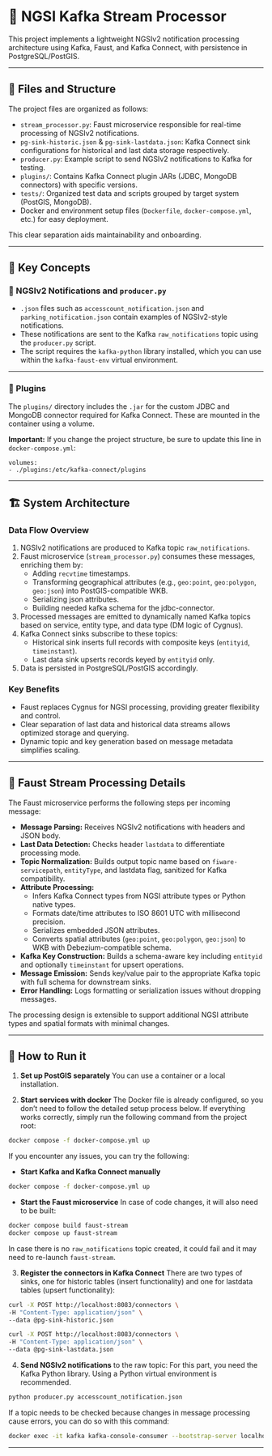 # 🔄 NGSI Kafka Stream Processor

This project implements a lightweight NGSIv2 notification processing architecture using Kafka, Faust, and Kafka Connect, with persistence in PostgreSQL/PostGIS.

---

## 📁 Files and Structure

The project files are organized as follows:

- `stream_processor.py`: Faust microservice responsible for real-time processing of NGSIv2 notifications.
- `pg-sink-historic.json` & `pg-sink-lastdata.json`: Kafka Connect sink configurations for historical and last data storage respectively.
- `producer.py`: Example script to send NGSIv2 notifications to Kafka for testing.
- `plugins/`: Contains Kafka Connect plugin JARs (JDBC, MongoDB connectors) with specific versions.
- `tests/`: Organized test data and scripts grouped by target system (PostGIS, MongoDB).
- Docker and environment setup files (`Dockerfile`, `docker-compose.yml`, etc.) for easy deployment.

This clear separation aids maintainability and onboarding.

---

## 🧠 Key Concepts

### 🔹 NGSIv2 Notifications and `producer.py`

- `.json` files such as `accesscount_notification.json` and `parking_notification.json` contain examples of NGSIv2-style notifications.
- These notifications are sent to the Kafka `raw_notifications` topic using the `producer.py` script.
- The script requires the `kafka-python` library installed, which you can use within the `kafka-faust-env` virtual environment.

---

### 🔹 Plugins

The `plugins/` directory includes the `.jar` for the custom JDBC and MongoDB connector required for Kafka Connect. These are mounted in the container using a volume.

**Important:** If you change the project structure, be sure to update this line in `docker-compose.yml`:

```
volumes:
- ./plugins:/etc/kafka-connect/plugins
```

---

## 🏗️ System Architecture

### Data Flow Overview

1. NGSIv2 notifications are produced to Kafka topic `raw_notifications`.
2. Faust microservice (`stream_processor.py`) consumes these messages, enriching them by:
   - Adding `recvtime` timestamps.
   - Transforming geographical attributes (e.g., `geo:point`, `geo:polygon`, `geo:json`) into PostGIS-compatible WKB.
   - Serializing json attributes.
   - Building needed kafka schema for the jdbc-connector.
3. Processed messages are emitted to dynamically named Kafka topics based on service, entity type, and data type (DM logic of Cygnus).
4. Kafka Connect sinks subscribe to these topics:
   - Historical sink inserts full records with composite keys (`entityid`, `timeinstant`).
   - Last data sink upserts records keyed by `entityid` only.
5. Data is persisted in PostgreSQL/PostGIS accordingly.

### Key Benefits

- Faust replaces Cygnus for NGSI processing, providing greater flexibility and control.
- Clear separation of last data and historical data streams allows optimized storage and querying.
- Dynamic topic and key generation based on message metadata simplifies scaling.

---

## 🔄 Faust Stream Processing Details

The Faust microservice performs the following steps per incoming message:

- **Message Parsing:** Receives NGSIv2 notifications with headers and JSON body.
- **Last Data Detection:** Checks header `lastdata` to differentiate processing mode.
- **Topic Normalization:** Builds output topic name based on `fiware-servicepath`, `entityType`, and lastdata flag, sanitized for Kafka compatibility.
- **Attribute Processing:**
  - Infers Kafka Connect types from NGSI attribute types or Python native types.
  - Formats date/time attributes to ISO 8601 UTC with millisecond precision.
  - Serializes embedded JSON attributes.
  - Converts spatial attributes (`geo:point`, `geo:polygon`, `geo:json`) to WKB with Debezium-compatible schema.
- **Kafka Key Construction:** Builds a schema-aware key including `entityid` and optionally `timeinstant` for upsert operations.
- **Message Emission:** Sends key/value pair to the appropriate Kafka topic with full schema for downstream sinks.
- **Error Handling:** Logs formatting or serialization issues without dropping messages.

The processing design is extensible to support additional NGSI attribute types and spatial formats with minimal changes.

---

## 🧪 How to Run it

1. **Set up PostGIS separately**
You can use a container or a local installation.

2. **Start services with docker**
The Docker file is already configured, so you don’t need to follow the detailed setup process below. If everything works correctly, simply run the following command from the project root:

```bash
docker compose -f docker-compose.yml up
```

If you encounter any issues, you can try the following:

- **Start Kafka and Kafka Connect manually**

```bash
docker compose -f docker-compose.yml up
```

- **Start the Faust microservice**
In case of code changes, it will also need to be built:

```bash
docker compose build faust-stream
docker compose up faust-stream
```

In case there is no `raw_notifications` topic created, it could fail and it may need to re-launch `faust-stream`.

3. **Register the connectors in Kafka Connect**
There are two types of sinks, one for historic tables (insert functionality) and one for lastdata tables (upsert functionality):

```bash
curl -X POST http://localhost:8083/connectors \
-H "Content-Type: application/json" \
--data @pg-sink-historic.json
```

```bash
curl -X POST http://localhost:8083/connectors \
-H "Content-Type: application/json" \
--data @pg-sink-lastdata.json
```

4. **Send NGSIv2 notifications** to the raw topic:
For this part, you need the Kafka Python library. Using a Python virtual environment is recommended.

```bash
python producer.py accesscount_notification.json
```

If a topic needs to be checked because changes in message processing cause errors, you can do so with this command:

```bash
docker exec -it kafka kafka-console-consumer --bootstrap-server localhost:9092 --topic TOPIC_NAME --from-beginning --max-messages 10
```

---